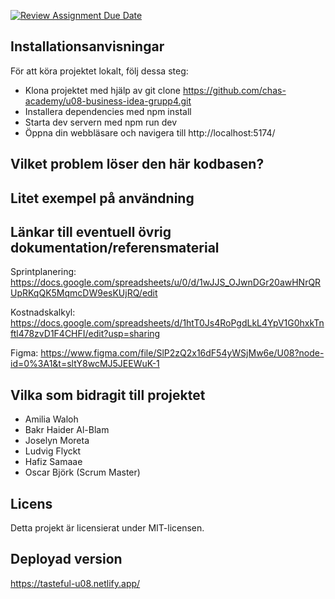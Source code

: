 [![Review Assignment Due Date](https://classroom.github.com/assets/deadline-readme-button-24ddc0f5d75046c5622901739e7c5dd533143b0c8e959d652212380cedb1ea36.svg)](https://classroom.github.com/a/CViV37hj)

## Installationsanvisningar

För att köra projektet lokalt, följ dessa steg:

- Klona projektet med hjälp av git clone https://github.com/chas-academy/u08-business-idea-grupp4.git
- Installera dependencies med npm install
- Starta dev servern med npm run dev
- Öppna din webbläsare och navigera till http://localhost:5174/

## Vilket problem löser den här kodbasen?

## Litet exempel på användning

## Länkar till eventuell övrig dokumentation/referensmaterial

Sprintplanering:
https://docs.google.com/spreadsheets/u/0/d/1wJJS_OJwnDGr20awHNrQRUpRKqQK5MqmcDW9esKUjRQ/edit

Kostnadskalkyl:
https://docs.google.com/spreadsheets/d/1htT0Js4RoPgdLkL4YpV1G0hxkTnftl478zvD1F4CHFI/edit?usp=sharing

Figma:
https://www.figma.com/file/SlP2zQ2x16dF54yWSjMw6e/U08?node-id=0%3A1&t=sltY8wcMJ5JEEWuK-1

## Vilka som bidragit till projektet

- Amilia Waloh
- Bakr Haider Al-Blam
- Joselyn Moreta
- Ludvig Flyckt
- Hafiz Samaae
- Oscar Björk (Scrum Master)

## Licens

Detta projekt är licensierat under MIT-licensen.



## Deployad version
https://tasteful-u08.netlify.app/
